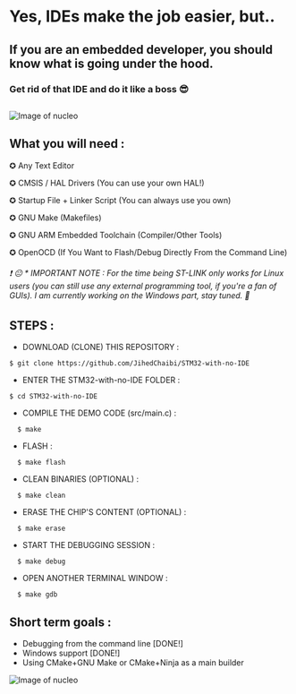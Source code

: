 # Yes, IDEs make the job easier, but..

## If you are an embedded developer, you should know what is going under the hood.

### Get rid of that IDE and do it like a boss  :sunglasses: 

##

![Image of nucleo](https://i.ibb.co/qxH7V1D/FLLL.jpg)


## What you will need : 

✪ Any Text Editor

✪ CMSIS / HAL Drivers (You can use your own HAL!)  

✪ Startup File + Linker Script (You can always use you own)

✪ GNU Make (Makefiles)

✪ GNU ARM Embedded Toolchain (Compiler/Other Tools)

✪ OpenOCD (If You Want to Flash/Debug Directly From the Command Line)



###### :exclamation: :neutral_face: * IMPORTANT NOTE : For the time being ST-LINK only works for Linux users (you can still use any external programming tool, if you're a fan of GUIs). I am currently working on the Windows part, stay tuned. :pray:


##


## STEPS : 


* DOWNLOAD (CLONE) THIS REPOSITORY :

```
$ git clone https://github.com/JihedChaibi/STM32-with-no-IDE
```


* ENTER THE STM32-with-no-IDE FOLDER :

```
$ cd STM32-with-no-IDE
```
  
* COMPILE THE DEMO CODE (src/main.c) :
```
  $ make 
```
* FLASH :
```
  $ make flash
```
* CLEAN BINARIES (OPTIONAL) :
```
  $ make clean
```
* ERASE THE CHIP'S CONTENT (OPTIONAL) :
```
  $ make erase
```
* START THE DEBUGGING SESSION :
```
  $ make debug
```
* OPEN ANOTHER TERMINAL WINDOW :
```
  $ make gdb
```

## Short term goals : 

- Debugging from the command line [DONE!] 
- Windows support [DONE!]
- Using CMake+GNU Make or CMake+Ninja as a main builder 

![Image of nucleo](https://i.redd.it/5ao2f5ufjzf51.jpg)



